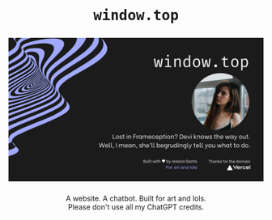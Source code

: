 <div align="center">
  <h1>
    <pre>window.top</pre>
    <img src="https://github.com/JessicaSachs/window/blob/1c2c9814640b52769f60f1288c9ce45f9f396634/public/social-preview.png?raw=true" />
  </h1>

  A website. A chatbot. Built for art and lols.
  </br>
  Please don't use all my ChatGPT credits.
</div>
